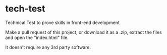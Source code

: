 # tech-test
Technical Test to prove skills in front-end development

Make a pull request of this project, or download it as a .zip, extract the files and open the "index.html" file.

It doesn't require any 3rd party software.
